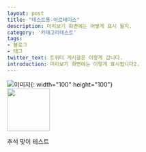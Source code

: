 ```yaml
---
layout: post
title: "테스트용-아르테미스"
description: 미리보기 화면에는 어떻게 표시 될지.
category: '카테고리테스트'
tags:
- 블로그
- 태그
twitter_text: 트위터 게시글은 이렇게 갑니다.
introduction: 미리보기 화면에는 이렇게 표시됩니다2.
---
```

![이미지](https://misc.ridibooks.com/cover/510000690/xxlarge){: width="100" height="100"}  
<img src="https://misc.ridibooks.com/cover/510000690/xxlarge" width="100px" height="100px">  

추석 맞이 테스트



